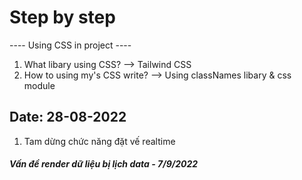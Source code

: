 # Step by step

---- Using CSS in project ----

1. What libary using CSS?
   --> Tailwind CSS
2. How to using my's CSS write?
   --> Using classNames libary & css module

## Date: 28-08-2022

1. Tam dừng chức năng đặt vế realtime

##### Vấn đề render dữ liệu bị lịch data - 7/9/2022
